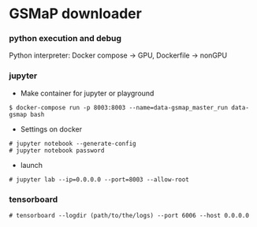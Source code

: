 # GSMaP downloader

### python execution and debug
Python interpreter: Docker compose -> GPU, Dockerfile -> nonGPU

### jupyter
* Make container for jupyter or playground  
```
$ docker-compose run -p 8003:8003 --name=data-gsmap_master_run data-gsmap bash
```

* Settings on docker
```
# jupyter notebook --generate-config
# jupyter notebook password
```

* launch
```
# jupyter lab --ip=0.0.0.0 --port=8003 --allow-root
```

### tensorboard
```
# tensorboard --logdir (path/to/the/logs) --port 6006 --host 0.0.0.0
